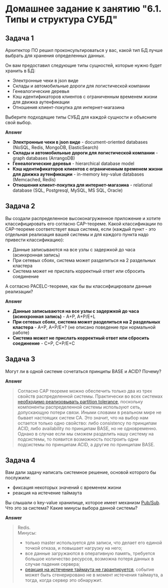 # Домашнее задание к занятию "6.1. Типы и структура СУБД"

## Задача 1

Архитектор ПО решил проконсультироваться у вас, какой тип БД 
лучше выбрать для хранения определенных данных.

Он вам предоставил следующие типы сущностей, которые нужно будет хранить в БД:

- Электронные чеки в json виде
- Склады и автомобильные дороги для логистической компании
- Генеалогические деревья
- Кэш идентификаторов клиентов с ограниченным временем жизни для движка аутенфикации
- Отношения клиент-покупка для интернет-магазина

Выберите подходящие типы СУБД для каждой сущности и объясните свой выбор.

**Answer**

- **Электронные чеки в json виде** - document-oriented databases (NoSQL, Redis, MongoDB, ElasticSearch)
- **Склады и автомобильные дороги для логистической компании** - graph databases (ArrangoDB)
- **Генеалогические деревья** - hierarchical database model
- **Кэш идентификаторов клиентов с ограниченным временем жизни для движка аутенфикации** - in-memory key-value databases (Memcached, Redis)
- **Отношения клиент-покупка для интернет-магазина** - relational database (SQL, Postgresql, MySQL, MS SQL, Oracle)


## Задача 2

Вы создали распределенное высоконагруженное приложение и хотите классифицировать его согласно 
CAP-теореме. Какой классификации по CAP-теореме соответствует ваша система, если 
(каждый пункт - это отдельная реализация вашей системы и для каждого пункта надо привести классификацию):

- Данные записываются на все узлы с задержкой до часа (асинхронная запись)
- При сетевых сбоях, система может разделиться на 2 раздельных кластера
- Система может не прислать корректный ответ или сбросить соединение

А согласно PACELC-теореме, как бы вы классифицировали данные реализации?

**Answer**

  - **Данные записываются на все узлы с задержкой до часа (асинхронная запись)** - A+P, A+P/E+L
  - **При сетевых сбоях, система может разделиться на 2 раздельных кластера** - A+P, A+P/E+? (не описано поведение при нормальной работе)
  - **Система может не прислать корректный ответ или сбросить соединение** - C+P, C+P/E+C


## Задача 3

Могут ли в одной системе сочетаться принципы BASE и ACID? Почему?

**Answer**  

>Согласно CAP теореме можно обеспечить только два из трех свойств распределенной системы. Практически во всех системах [необходимо реализовывать partition tolerance](https://odahale.com/you-cant-sacrifice-partition-tolerance/), поскольку компоненты распределенной системы используют сеть, допускающую потери связи. Иными словами в реальном мире не бывает настоящих систем CA. Это значит, что на выбор нам остается только одно свойство: либо consistency по принципам ACID, либо availability по принципам BASE, но не одновременно.
Однако в случае если мы сможем разделить нашу систему на подсистемы, то появится возможность построить одни подсистемы по принципам ACID, а другие по принципам BASE.


## Задача 4

Вам дали задачу написать системное решение, основой которого бы послужили:

- фиксация некоторых значений с временем жизни
- реакция на истечение таймаута

Вы слышали о key-value хранилище, которое имеет механизм [Pub/Sub](https://habr.com/ru/post/278237/). 
Что это за система? Какие минусы выбора данной системы?

**Answer**

>Redis.  
Минусы:
>- только master используется для записи, что делает его единой точкой отказа, и повышает нагрузку на него;
>- все данные загружаются в оперативную память, требуется большое количество ресурсов, возможна потеря данных в случае падения сервера;  
>- [реакция на истечение таймаута не гарантируется](https://redis.io/topics/notifications#:~:text=Keys%20with%20a%20time%20to,keys%20that%20are%20never%20accessed.), событие может быть сгенерировано не в момент истечения таймаута, а тогда, когда сервер это обнаружит.